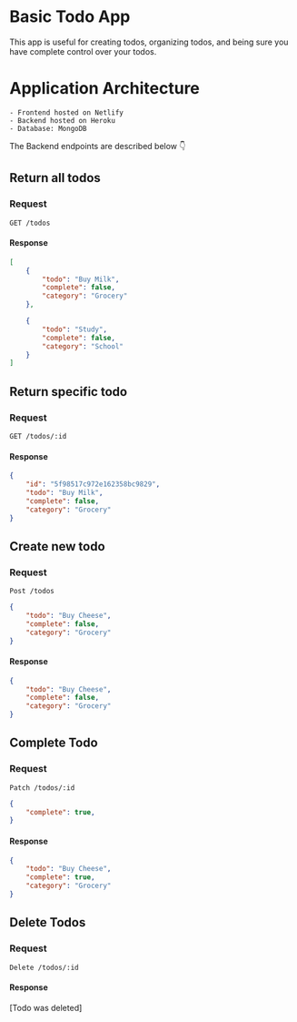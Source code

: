 # Basic Todo App

This app is useful for creating todos, organizing todos, and being sure you have complete control over your todos.

# Application Architecture
    - Frontend hosted on Netlify
    - Backend hosted on Heroku
    - Database: MongoDB

The Backend endpoints are described below 
👇

## Return all todos

### Request
    GET /todos

#### Response

```json
[
    {
        "todo": "Buy Milk",
        "complete": false,
        "category": "Grocery"
    },

    {
        "todo": "Study",
        "complete": false,
        "category": "School"
    }
]
```

## Return specific todo

### Request
    GET /todos/:id

#### Response

```json
{
    "id": "5f98517c972e162358bc9829",
    "todo": "Buy Milk",
    "complete": false,
    "category": "Grocery"
}
```

## Create new todo

### Request
    Post /todos

```json
{
    "todo": "Buy Cheese",
    "complete": false,
    "category": "Grocery"
}
```
    
#### Response

```json
{
    "todo": "Buy Cheese",
    "complete": false,
    "category": "Grocery"
}
```

## Complete Todo

### Request
    Patch /todos/:id

```json
{
    "complete": true,
}
```
    
#### Response

```json
{
    "todo": "Buy Cheese",
    "complete": true,
    "category": "Grocery"
}
```

## Delete Todos

### Request
    Delete /todos/:id

    
#### Response

[Todo was deleted]